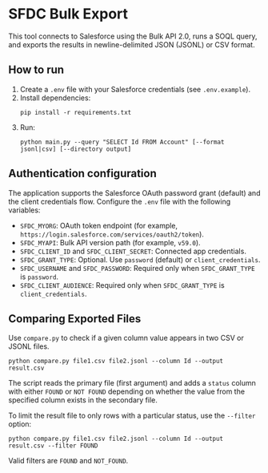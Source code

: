 # SFDC Bulk Export

This tool connects to Salesforce using the Bulk API 2.0, runs a SOQL query, and exports the results in newline-delimited JSON (JSONL) or CSV format.

## How to run

1. Create a `.env` file with your Salesforce credentials (see `.env.example`).
2. Install dependencies:
   ```
   pip install -r requirements.txt
   ```
3. Run:
   ```
   python main.py --query "SELECT Id FROM Account" [--format jsonl|csv] [--directory output]
   ```

## Authentication configuration

The application supports the Salesforce OAuth password grant (default) and the
client credentials flow. Configure the `.env` file with the following
variables:

- `SFDC_MYORG`: OAuth token endpoint (for example,
  `https://login.salesforce.com/services/oauth2/token`).
- `SFDC_MYAPI`: Bulk API version path (for example, `v59.0`).
- `SFDC_CLIENT_ID` and `SFDC_CLIENT_SECRET`: Connected app credentials.
- `SFDC_GRANT_TYPE`: Optional. Use `password` (default) or
  `client_credentials`.
- `SFDC_USERNAME` and `SFDC_PASSWORD`: Required only when `SFDC_GRANT_TYPE` is
  `password`.
- `SFDC_CLIENT_AUDIENCE`: Required only when `SFDC_GRANT_TYPE` is
  `client_credentials`.

## Comparing Exported Files

Use `compare.py` to check if a given column value appears in two CSV or JSONL files.

```
python compare.py file1.csv file2.jsonl --column Id --output result.csv
```

The script reads the primary file (first argument) and adds a `status` column with
either `FOUND` or `NOT FOUND` depending on whether the value from the specified
column exists in the secondary file.

To limit the result file to only rows with a particular status, use the
`--filter` option:

```
python compare.py file1.csv file2.jsonl --column Id --output result.csv --filter FOUND
```

Valid filters are `FOUND` and `NOT_FOUND`.
